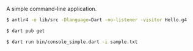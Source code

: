 A simple command-line application.

```sh
$ antlr4 -o lib/src -Dlanguage=Dart -no-listener -visitor Hello.g4
```

```sh
$ dart pub get
```

```sh
$ dart run bin/console_simple.dart -i sample.txt
```
